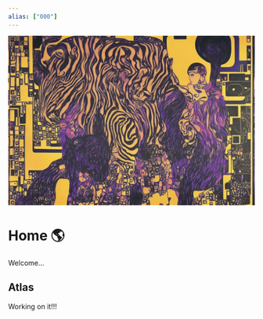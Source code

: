 ```yaml
---
alias: ["000"]
---
```


![Banner](Extras/Images/banner.png)

# Home 🌎
Welcome... 

## Atlas 

Working on it!!!

